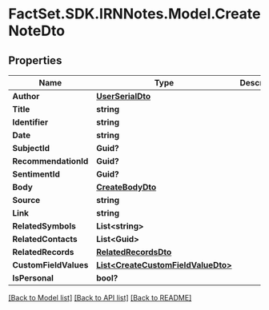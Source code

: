 # FactSet.SDK.IRNNotes.Model.CreateNoteDto

## Properties

Name | Type | Description | Notes
------------ | ------------- | ------------- | -------------
**Author** | [**UserSerialDto**](UserSerialDto.md) |  | 
**Title** | **string** |  | [optional] 
**Identifier** | **string** |  | 
**Date** | **string** |  | 
**SubjectId** | **Guid?** |  | [optional] 
**RecommendationId** | **Guid?** |  | [optional] 
**SentimentId** | **Guid?** |  | [optional] 
**Body** | [**CreateBodyDto**](CreateBodyDto.md) |  | [optional] 
**Source** | **string** |  | [optional] 
**Link** | **string** |  | [optional] 
**RelatedSymbols** | **List&lt;string&gt;** |  | [optional] 
**RelatedContacts** | **List&lt;Guid&gt;** |  | [optional] 
**RelatedRecords** | [**RelatedRecordsDto**](RelatedRecordsDto.md) |  | [optional] 
**CustomFieldValues** | [**List&lt;CreateCustomFieldValueDto&gt;**](CreateCustomFieldValueDto.md) |  | [optional] 
**IsPersonal** | **bool?** |  | [optional] 

[[Back to Model list]](../README.md#documentation-for-models) [[Back to API list]](../README.md#documentation-for-api-endpoints) [[Back to README]](../README.md)

